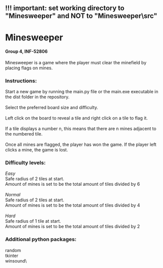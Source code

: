 ## !!! important: set working directory to "Minesweeper" and NOT to "Minesweeper\\src" ##

# Minesweeper #
#### Group 4, INF-52806 ####

Minesweeper is a game where the player must clear the minefield by placing flags on mines.

### Instructions: ###
Start a new game by running the main.py file or the main.exe executable in the dist folder in the repository.\
\
Select the preferred board size and difficulty.\
\
Left click on the board to reveal a tile and right click on a tile to flag it.\
\
If a tile displays a number n, this means that there are n mines adjacent to the numbered tile.\
\
Once all mines are flagged, the player has won the game. If the player left clicks a mine, the game is lost.

### Difficulty levels: ###
*Easy*\
Safe radius of 2 tiles at start.\
Amount of mines is set to be the total amount of tiles divided by 6\
\
*Normal*\
Safe radius of 2 tiles at start.\
Amount of mines is set to be the total amount of tiles divided by 4\
\
*Hard*\
Safe radius of 1 tile at start.\
Amount of mines is set to be the total amount of tiles divided by 2

### Additional python packages: ###
random\
tkinter\
winsound\
